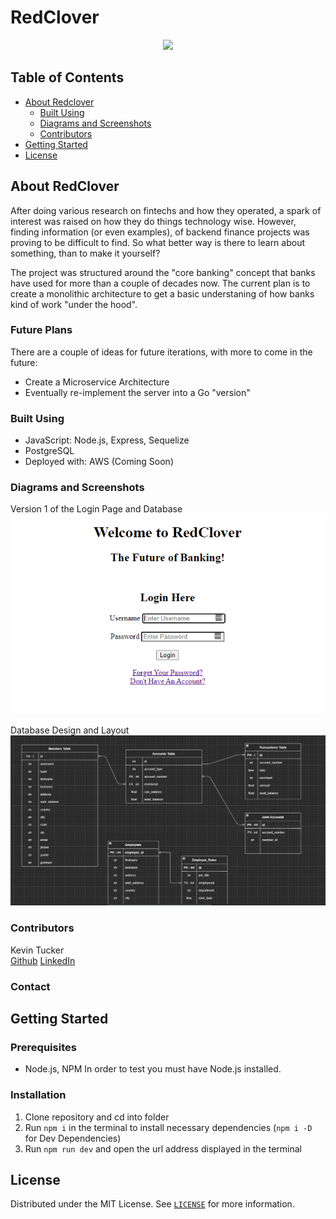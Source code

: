# RedClover

<p align="center"><tb><img  src="https://visitor-badge.glitch.me/badge?page_id=k5tuck.RedClover"/></tb></p>

## Table of Contents

- [About Redclover](#about-redclover)
  - [Built Using](#built-using)
  - [Diagrams and Screenshots](#diagrams-and-screenshots)
  - [Contributors](#contributors)
- [Getting Started](#getting-started)
- [License](#license)

## About RedClover

After doing various research on fintechs and how they operated, a spark of interest was raised on how they do things technology wise.
However, finding information (or even examples), of backend finance projects was proving to be difficult to find. So what better way
is there to learn about something, than to make it yourself?

The project was structured around the "core banking" concept that banks have used for more than a couple of decades now. The current plan is
to create a monolithic architecture to get a basic understaning of how banks kind of work "under the hood".

### Future Plans

There are a couple of ideas for future iterations, with more to come in the future:

- Create a Microservice Architecture
- Eventually re-implement the server into a Go "version"

### Built Using

- JavaScript: Node.js, Express, Sequelize
- PostgreSQL
- Deployed with: AWS (Coming Soon)

### Diagrams and Screenshots

Version 1 of the Login Page and Database
<img src="add't files/RedClover_Login.PNG" alt="Login Page">

Database Design and Layout
<img src="add't files/Tables.PNG" alt="Database Design">

### Contributors

Kevin Tucker  
[Github](http://github.com/k5tuck)
[LinkedIn](https://www.linkedin.com/in/ktuck18)

### Contact

## Getting Started

### Prerequisites

- Node.js, NPM
  In order to test you must have Node.js installed.

### Installation

1. Clone repository and cd into folder
2. Run `npm i` in the terminal to install necessary dependencies (`npm i -D` for Dev Dependencies)
3. Run `npm run dev` and open the url address displayed in the terminal

## License

Distributed under the MIT License. See [`LICENSE`](https://github.com/k5tuck/RedClover/blob/main/LICENSE) for more information.
